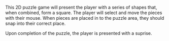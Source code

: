 This 2D puzzle game will present the player with a series of shapes that, when combined, form a square.
The player will select and move the pieces with their mouse.
When pieces are placed in to the puzzle area, they should snap into their correct place.

Upon completion of the puzzle, the player is presented with a suprise.
